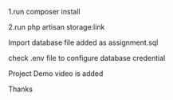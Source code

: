 1.run composer install

2.run php artisan storage:link 

Import database file added as assignment.sql

check .env file to configure database credential


Project Demo video is added

Thanks

